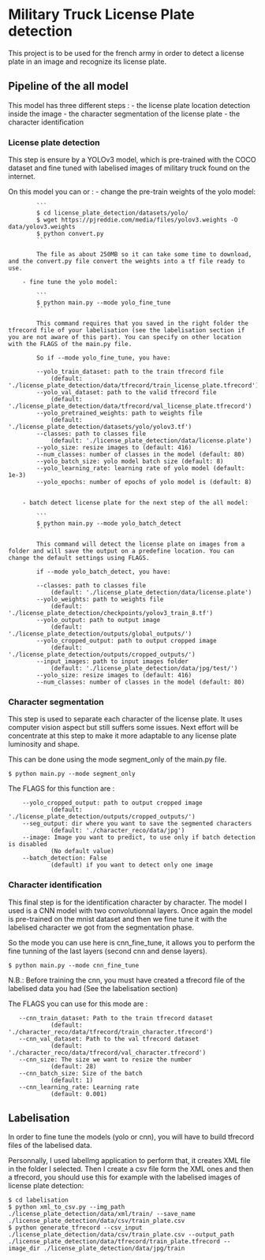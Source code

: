 # Military Truck License Plate detection

This project is to be used for the french army in order to detect a license plate in an image and recognize its license plate.

## Pipeline of the all model

This model has three different steps : 
                            - the license plate location detection inside the image
                            - the character segmentation of the license plate
                            - the character identification

### License plate detection

This step is ensure by a YOLOv3 model, which is pre-trained with the COCO dataset and fine tuned with labelised images of military truck found on the internet.

On this model you can or :
        - change the pre-train weights of the yolo model:

            ```
            $ cd license_plate_detection/datasets/yolo/
            $ wget https://pjreddie.com/media/files/yolov3.weights -O data/yolov3.weights
            $ python convert.py
            ```

            The file as about 250MB so it can take some time to download, and the convert.py file convert the weights into a tf file ready to use.

        - fine tune the yolo model:

            ```
            $ python main.py --mode yolo_fine_tune
            ```

            This command requires that you saved in the right folder the tfrecord file of your labelisation (see the labelisation section if you are not aware of this part). You can specify on other location with the FLAGS of the main.py file.

            So if --mode yolo_fine_tune, you have:
            
            --yolo_train_dataset: path to the train tfrecord file
                (default: './license_plate_detection/data/tfrecord/train_license_plate.tfrecord')
            --yolo_val_dataset: path to the valid tfrecord file
                (default: './license_plate_detection/data/tfrecord/val_license_plate.tfrecord')
            --yolo_pretrained_weights: path to weights file
                (default: './license_plate_detection/datasets/yolo/yolov3.tf')
            --classes: path to classes file
                (default: './license_plate_detection/data/license.plate')
            --yolo_size: resize images to (default: 416)
            --num_classes: number of classes in the model (default: 80)
            --yolo_batch_size: yolo model batch size (default: 8)
            --yolo_learning_rate: learning rate of yolo model (default: 1e-3)
            --yolo_epochs: number of epochs of yolo model is (default: 8)
            

        - batch detect license plate for the next step of the all model:

            ```
            $ python main.py --mode yolo_batch_detect
            ```

            This command will detect the license plate on images from a folder and will save the output on a predefine location. You can change the default settings using FLAGS.
            
            if --mode yolo_batch_detect, you have:
            
            --classes: path to classes file
                (default: './license_plate_detection/data/license.plate')
            --yolo_weights: path to weights file
                (default: './license_plate_detection/checkpoints/yolov3_train_8.tf')       
            --yolo_output: path to output image
                (default: './license_plate_detection/outputs/global_outputs/')
            --yolo_cropped_output: path to output cropped image
                (default: './license_plate_detection/outputs/cropped_outputs/')
            --input_images: path to input images folder
                (default: './license_plate_detection/data/jpg/test/')
            --yolo_size: resize images to (default: 416)
            --num_classes: number of classes in the model (default: 80)
            
            
### Character segmentation

This step is used to separate each character of the license plate. It uses computer vision aspect but still suffers some issues. Next effort will be concentrate at this step to make it more adaptable to any license plate luminosity and shape.

This can be done using the mode segment_only of the main.py file.
```
$ python main.py --mode segment_only
```

The FLAGS for this function are :
            
        --yolo_cropped_output: path to output cropped image
                (default: './license_plate_detection/outputs/cropped_outputs/')
        --seg_output: dir where you want to save the segmented characters
                (default: './character_reco/data/jpg')
        --image: Image you want to predict, to use only if batch detection is disabled 
                (No default value)
        --batch_detection: False 
                (default) if you want to detect only one image

### Character identification

This final step is for the identification character by character. The model I used is a CNN model with two convolutionnal layers. Once again the model is pre-trained on the mnist dataset and then we fine tune it with the labelised character we got from the segmentation phase.

So the mode you can use here is cnn_fine_tune, it allows you to perform the fine tunning of the last layers (second cnn and dense layers). 
```
$ python main.py --mode cnn_fine_tune
```

N.B.: Before training the cnn, you must have created a tfrecord file of the labelised data you had (See the labelisation section)

The FLAGS you can use for this mode are :
            
       --cnn_train_dataset: Path to the train tfrecord dataset
                (default: './character_reco/data/tfrecord/train_character.tfrecord')
       --cnn_val_dataset: Path to the val tfrecord dataset
                (default: './character_reco/data/tfrecord/val_character.tfrecord')
       --cnn_size: The size we want to resize the number 
                (default: 28)
       --cnn_batch_size: Size of the batch 
                (default: 1)
       --cnn_learning_rate: Learning rate 
                (default: 0.001)

## Labelisation

In order to fine tune the models (yolo or cnn), you will have to build tfrecord files of the labelised data.

Personnally, I used labelImg application to perform that, it creates XML file in the folder I selected.
Then I create a csv file form the XML ones and then a tfrecord, you should use this for example with the labelised images of license plate detection:

```
$ cd labelisation
$ python xml_to_csv.py --img_path ./license_plate_detection/data/xml/train/ --save_name ./license_plate_detection/data/csv/train_plate.csv
$ python generate_tfrecord --csv_input ./license_plate_detection/data/csv/train_plate.csv --output_path ./license_plate_detection/data/tfrecord/train_plate.tfrecord --image_dir ./license_plate_detection/data/jpg/train
```


